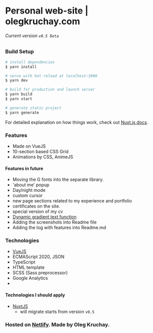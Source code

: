 # Personal web-site | olegkruchay.com

###### Current version ```v0.5 ßeta```

### Build Setup

```bash
# install dependencies
$ yarn install

# serve with hot reload at localhost:3000
$ yarn dev

# build for production and launch server
$ yarn build
$ yarn start

# generate static project
$ yarn generate
```

For detailed explanation on how things work, check out [Nuxt.js docs](https://nuxtjs.org).

### Features

- Made on VueJS
- 10-section based CSS Grid
- Animations by CSS, AnimeJS

#### Features in future

- Moving the G fonts into the separate library.
- 'about me' popup
- Day/night mode
- custom cursor
- new page sections related to my experience and portfolio
- certificates on the site.
- special version of my cv
- [Dynamic gradient text function](https://www.sitepoint.com/dynamic-gradient-text-function-sass/)
- Adding the screenshots into Readme file
- Adding the log with features into Readme.md

### Technologies

- [VueJS](https://vuejs.org)
- ECMAScript 2020, JSON
- TypeScript
- HTML template
- SCSS (Sass preprocessor)
- Google Analytics
- 

#### Technologies I should apply

- [NuxtJS](https://nuxtjs.org)
  - will migrate starts from version ```v0.5```



### Hosted on [Netlify](https://netlify.com). Made by Oleg Kruchay.
